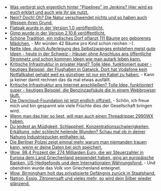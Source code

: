 * [Was verbirgt sich eigentlich hinter "Pipelines" im Jenkins? Hier wird es euch erklärt und auch wie ihr sie nutzt.](https://opensource.com/article/18/8/devops-jenkins-2)
* [Nein? Doch! Oh? Die Natur verschwendet nichts und so haben auch Wespen ihren Grund.](http://www.sonnenseite.com/de/umwelt/wespen-sind-genau-wie-bienen-wichtige-nuetzlinge.html)
* [Flatpak wurde in der Version 1.0 veröffentlicht.](https://www.phoronix.com/scan.php?page=news_item&px=Flatpak-1.0-Released)
* [Gimp wurde in der Version 2.10.6 veröffentlicht.](https://www.pro-linux.de/news/1/26213/gimp-2106-mit-weiteren-neuerungen.html)
* [Schöne Tradition, ein indisches Dorf pflanzt 111 Bäume pro geborenes Mädchen.](https://netzfrauen.org/2018/08/20/indien-2/) - Mir würden 42 Bäume pro Kind schon reichen :-).
* [Nette Idee, durch Auferlegung des Selbstzwanges entstehen meist gute Ideen - heute in der Schweiz - Häuser ohne Anschluss ans öffentliche Stromnetz und schon kommen Ideen wie man autark leben kann.](http://www.sonnenseite.com/de/zukunft/neubau-ohne-netzanschluss.html)
* [Kritische Infrastruktur in privater Hand? Tolle Idee, funktioniert super - heutiges Beispiel, der Flughaben in Gatwick. Dort hat Vodafone kein Notfallkabel gehabt weil es günstiger ist nur ein Kabel zu haben.](https://blog.fefe.de/?ts=a585f457) - Kann ja keiner damit rechnen das da mal etwas ausfällt.
* [Kritische Infrastruktur ans Internet anschließen? Tolle Idee, funktioniert super - heutiges Beispiel, die Benzinzapfsäule die in einem Webbrowser läuft.](https://blog.fefe.de/?ts=a585053c)
* [Die Owncloud-Foundation ist jetzt endlich offiziell.](https://www.pro-linux.de/news/1/26219/owncloud-foundation-geht-an-den-start.html) - Schön, ich freue mich und bin gespannt wie viele Früchte dies der Gesellschaft bringen wird.
* [Wenn man das hier so liest, will man auch einen Threadripper 2990WX haben.](https://www.phoronix.com/scan.php?page=news_item&px=Threadripper-2990WX-DragonFly)
* [Du leidest an Müdigkeit, Schlappheit, Konzentrationsschwierigkeiten, Erkältung, oder schlecht heilende Wunden? Schau mal ob in deiner Nahung Industriezucker enthalten ist.](https://netzfrauen.org/2018/08/21/zucker-2-2/)
* [Die Berliner Polzei zeigt einmal mehr warum man niemanden trauen kann, wenn er deine Daten bei sich speichert.](https://blog.fefe.de/?ts=a582f160)
* [Wow, 98,4 Prozent der 274 Milliarden Euro, die wir Steuerzahler in Europa dem Land Griechenland gespendet haben, ging an europäische Banken, US-Hedgefonds und dem Internationalen Währungsfond.](https://netzfrauen.org/2018/08/21/griechenland-2/) - Und obendrein wurde das Volk von Griechenland enteignet.
* [Wow, Birmingham holt das privatisierte Gefängnis zurück in Staatshand.](https://blog.fefe.de/?ts=a582e016)
* [Natron, Essig, Zitronensaft und vieles mehr, so wird dein Silber wieder glänzend.](https://www.smarticular.net/silber-reinigen-angelaufen-hausmittel-essig-natron-salz/)
